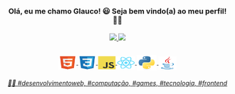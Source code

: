 ##

<div align="center" style="display: inline_block">
  <h3> Olá, eu me chamo Glauco! 😃 Seja bem vindo(a) ao meu perfil! 👋🙂 </h3>
  <h4></h4>
</div>

<div align="center">
  <a href="[https://github.com/glaucoamaro](https://github.com/glaucoamaro)"> 
  <img height="170em" src="https://github-readme-stats.vercel.app/api?username=glaucoamaro&show_icons=true&theme=github_dark&include_all_commits=true&count_private=true"/>
  <img height="170em" src="https://github-readme-stats.vercel.app/api/top-langs/?username=glaucoamaro&layout=compact&langs_count=16&theme=github_dark"/>
</div>

##
<h4></h4>

<div align="center" style="display: inline_block">
  <img align="center" alt="HTML" height="30" width="40" src="https://github.com/devicons/devicon/blob/master/icons/html5/html5-original.svg" />
  <img align="center" alt="CSS" height="30" width="40" src="https://github.com/devicons/devicon/blob/master/icons/css3/css3-original.svg" />
  <img align="center" alt="Js" height="30" width="40" src="https://github.com/devicons/devicon/blob/master/icons/javascript/javascript-original.svg" />
  <img align="center" alt="React" height="30" width="40" src="https://github.com/devicons/devicon/blob/master/icons/react/react-original.svg" />
  <img align="center" alt="Python" height="35" width="45" src="https://github.com/devicons/devicon/blob/master/icons/python/python-original.svg" /> 
  <img align="center" alt="Java" height="30" width="40" src="https://github.com/devicons/devicon/blob/master/icons/java/java-original.svg" />
</div>
  

<h6 align="center" style="display: inline_block"> 💁‍♂️ #desenvolvimentoweb, #computação, #games, #tecnologia, #frontend </h6>

##
